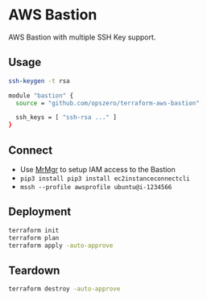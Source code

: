 # AWS Bastion

AWS Bastion with multiple SSH Key support.

## Usage

``` sh
ssh-keygen -t rsa
```

``` sh
module "bastion" {
  source = "github.com/opszero/terraform-aws-bastion"

  ssh_keys = [ "ssh-rsa ..." ]
}
```

## Connect

 - Use [MrMgr](https://github.com/opszero/terraform-aws-bastion) to setup IAM access to the Bastion
 - `pip3 install pip3 install ec2instanceconnectcli`
 - `mssh --profile awsprofile ubuntu@i-1234566`

## Deployment

```sh
terraform init
terraform plan
terraform apply -auto-approve
```

## Teardown

```sh
terraform destroy -auto-approve
```
